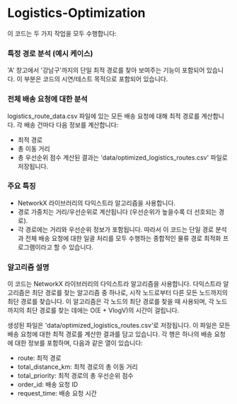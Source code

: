 # Logistics-Optimization

이 코드는 두 가지 작업을 모두 수행합니다:
### 특정 경로 분석 (예시 케이스)
'A' 창고에서 '강남구'까지의 단일 최적 경로를 찾아 보여주는 기능이 포함되어 있습니다. 이 부분은 코드의 시연/테스트 목적으로 포함되어 있습니다.

### 전체 배송 요청에 대한 분석
logistics_route_data.csv 파일에 있는 모든 배송 요청에 대해 최적 경로를 계산합니다. 각 배송 건마다 다음 정보를 계산합니다:
* 최적 경로
* 총 이동 거리
* 총 우선순위 점수
계산된 결과는 'data/optimized_logistics_routes.csv' 파일로 저장됩니다.

### 주요 특징
* NetworkX 라이브러리의 다익스트라 알고리즘을 사용합니다.
* 경로 가중치는 거리/우선순위로 계산됩니다 (우선순위가 높을수록 더 선호되는 경로).
* 각 경로에는 거리와 우선순위 정보가 포함됩니다.
따라서 이 코드는 단일 경로 분석과 전체 배송 요청에 대한 일괄 처리를 모두 수행하는 종합적인 물류 경로 최적화 프로그램이라고 할 수 있습니다.


### 알고리즘 설명
이 코드는 NetworkX 라이브러리의 다익스트라 알고리즘을 사용합니다. 다익스트라 알고리즘은 최단 경로를 찾는 알고리즘 중 하나로, 시작 노드로부터 다른 모든 노드까지의 최단 경로를 찾습니다. 이 알고리즘은 각 노드의 최단 경로를 찾을 때 사용되며, 각 노드까지의 최단 경로를 찾는 데에는 O(E + VlogV)의 시간이 걸립니다.

생성된 파일은 'data/optimized_logistics_routes.csv'로 저장됩니다. 이 파일은 모든 배송 요청에 대한 최적 경로를 계산한 결과를 담고 있습니다. 각 행은 하나의 배송 요청에 대한 정보를 포함하며, 다음과 같은 열이 있습니다:
* route: 최적 경로
* total_distance_km: 최적 경로의 총 이동 거리
* total_priority: 최적 경로의 총 우선순위 점수
* order_id: 배송 요청 ID
* request_time: 배송 요청 시간



